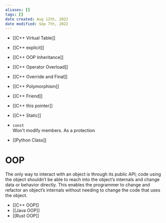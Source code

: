 ```yaml
---
aliases: []
tags: []
date created: Aug 12th, 2022
date modified: Sep 7th, 2022
---
```

- [[C++ Virtual Table]]
- [[C++ explicit]]
- [[C++ OOP Inheritance]]
- [[C++ Operator Overload]]
- [[C++ Override and Final]]
- [[C++ Polymorphism]]
- [[C++ Friend]]
- [[C++ this pointer]]
- [[C++ Static]]

- `const`  
Won't modify members. As a protection


- [[Python Class]]

# OOP
The only way to interact with an object is through its public API; code using the object shouldn’t be able to reach into the object’s internals and change data or behavior directly. This enables the programmer to change and refactor an object’s internals without needing to change the code that uses the object.
- [[C++ OOP]]
- [[Java OOP]]
- [[Rust OOP]]